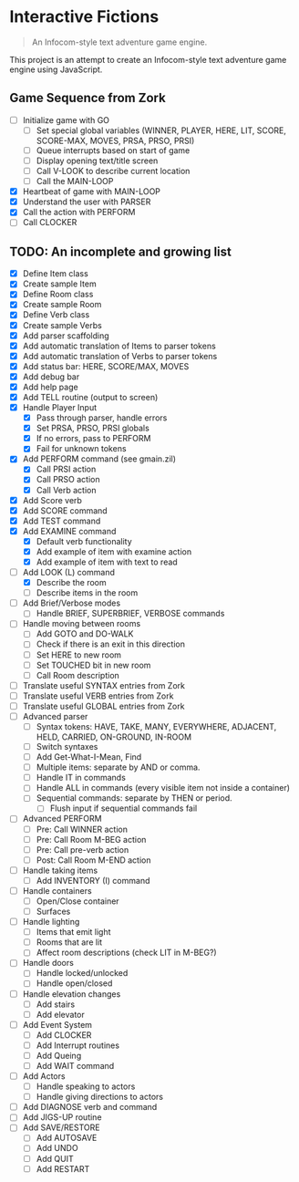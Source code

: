 # Interactive Fictions

> An Infocom-style text adventure game engine.

This project is an attempt to create an Infocom-style text adventure game engine using JavaScript.

## Game Sequence from Zork

- [ ] Initialize game with GO
  - [ ] Set special global variables (WINNER, PLAYER, HERE, LIT, SCORE, SCORE-MAX, MOVES, PRSA, PRSO, PRSI)
  - [ ] Queue interrupts based on start of game
  - [ ] Display opening text/title screen
  - [ ] Call V-LOOK to describe current location
  - [ ] Call the MAIN-LOOP
- [x] Heartbeat of game with MAIN-LOOP
- [x] Understand the user with PARSER
- [x] Call the action with PERFORM
- [ ] Call CLOCKER

## TODO: An incomplete and growing list

- [x] Define Item class
- [x] Create sample Item
- [x] Define Room class
- [x] Create sample Room
- [x] Define Verb class
- [x] Create sample Verbs
- [x] Add parser scaffolding
- [x] Add automatic translation of Items to parser tokens
- [x] Add automatic translation of Verbs to parser tokens
- [x] Add status bar: HERE, SCORE/MAX, MOVES
- [x] Add debug bar
- [x] Add help page
- [x] Add TELL routine (output to screen)
- [x] Handle Player Input
  - [x] Pass through parser, handle errors
  - [x] Set PRSA, PRSO, PRSI globals
  - [x] If no errors, pass to PERFORM
  - [x] Fail for unknown tokens
- [x] Add PERFORM command (see gmain.zil)
  - [x] Call PRSI action
  - [x] Call PRSO action
  - [x] Call Verb action
- [x] Add Score verb
- [x] Add SCORE command
- [x] Add TEST command
- [x] Add EXAMINE command
  - [x] Default verb functionality
  - [x] Add example of item with examine action
  - [x] Add example of item with text to read
- [ ] Add LOOK (L) command
  - [x] Describe the room
  - [ ] Describe items in the room
- [ ] Add Brief/Verbose modes
  - [ ] Handle BRIEF, SUPERBRIEF, VERBOSE commands
- [ ] Handle moving between rooms
  - [ ] Add GOTO and DO-WALK
  - [ ] Check if there is an exit in this direction
  - [ ] Set HERE to new room
  - [ ] Set TOUCHED bit in new room
  - [ ] Call Room description
- [ ] Translate useful SYNTAX entries from Zork
- [ ] Translate useful VERB entries from Zork
- [ ] Translate useful GLOBAL entries from Zork
- [ ] Advanced parser
  - [ ] Syntax tokens: HAVE, TAKE, MANY, EVERYWHERE, ADJACENT, HELD, CARRIED, ON-GROUND, IN-ROOM
  - [ ] Switch syntaxes
  - [ ] Add Get-What-I-Mean, Find
  - [ ] Multiple items: separate by AND or comma.
  - [ ] Handle IT in commands
  - [ ] Handle ALL in commands (every visible item not inside a container)
  - [ ] Sequential commands: separate by THEN or period.
    - [ ] Flush input if sequential commands fail
- [ ] Advanced PERFORM
  - [ ] Pre: Call WINNER action
  - [ ] Pre: Call Room M-BEG action
  - [ ] Pre: Call pre-verb action
  - [ ] Post: Call Room M-END action
- [ ] Handle taking items
  - [ ] Add INVENTORY (I) command
- [ ] Handle containers
  - [ ] Open/Close container
  - [ ] Surfaces
- [ ] Handle lighting
  - [ ] Items that emit light
  - [ ] Rooms that are lit
  - [ ] Affect room descriptions (check LIT in M-BEG?)
- [ ] Handle doors
  - [ ] Handle locked/unlocked
  - [ ] Handle open/closed
- [ ] Handle elevation changes
  - [ ] Add stairs
  - [ ] Add elevator
- [ ] Add Event System
  - [ ] Add CLOCKER
  - [ ] Add Interrupt routines
  - [ ] Add Queing
  - [ ] Add WAIT command
- [ ] Add Actors
  - [ ] Handle speaking to actors
  - [ ] Handle giving directions to actors
- [ ] Add DIAGNOSE verb and command
- [ ] Add JIGS-UP routine
- [ ] Add SAVE/RESTORE
  - [ ] Add AUTOSAVE
  - [ ] Add UNDO
  - [ ] Add QUIT
  - [ ] Add RESTART
